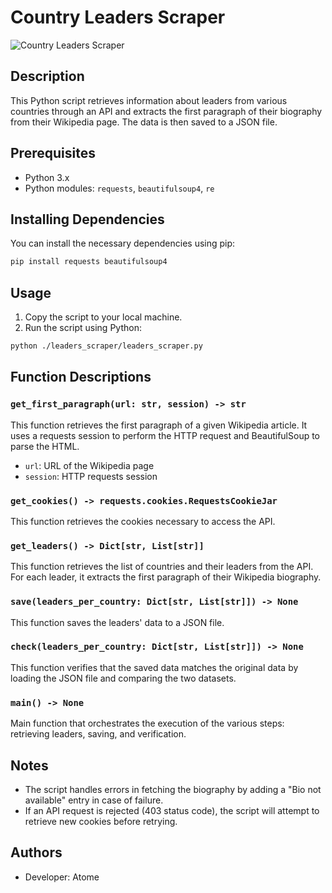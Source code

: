 
# Country Leaders Scraper

![Country Leaders Scraper](https://media0.giphy.com/media/v1.Y2lkPTc5MGI3NjExbDU3aGpncjZheW1hNGtvbzN5eGxyM2o1YXk0eTMwa3U1N2pvcW4wayZlcD12MV9pbnRlcm5hbF9naWZfYnlfaWQmY3Q9Zw/mcsPU3SkKrYDdW3aAU/giphy.webp)

## Description

This Python script retrieves information about leaders from various countries through an API and extracts the first paragraph of their biography from their Wikipedia page. The data is then saved to a JSON file.

## Prerequisites

- Python 3.x
- Python modules: `requests`, `beautifulsoup4`, `re`

## Installing Dependencies

You can install the necessary dependencies using pip:

```sh
pip install requests beautifulsoup4
```

## Usage

1. Copy the script to your local machine.
2. Run the script using Python:

```sh
python ./leaders_scraper/leaders_scraper.py
```

## Function Descriptions

### `get_first_paragraph(url: str, session) -> str`

This function retrieves the first paragraph of a given Wikipedia article. It uses a requests session to perform the HTTP request and BeautifulSoup to parse the HTML.

- `url`: URL of the Wikipedia page
- `session`: HTTP requests session

### `get_cookies() -> requests.cookies.RequestsCookieJar`

This function retrieves the cookies necessary to access the API.

### `get_leaders() -> Dict[str, List[str]]`

This function retrieves the list of countries and their leaders from the API. For each leader, it extracts the first paragraph of their Wikipedia biography.

### `save(leaders_per_country: Dict[str, List[str]]) -> None`

This function saves the leaders' data to a JSON file.

### `check(leaders_per_country: Dict[str, List[str]]) -> None`

This function verifies that the saved data matches the original data by loading the JSON file and comparing the two datasets.

### `main() -> None`

Main function that orchestrates the execution of the various steps: retrieving leaders, saving, and verification.

## Notes

- The script handles errors in fetching the biography by adding a "Bio not available" entry in case of failure.
- If an API request is rejected (403 status code), the script will attempt to retrieve new cookies before retrying.

## Authors

- Developer: Atome

